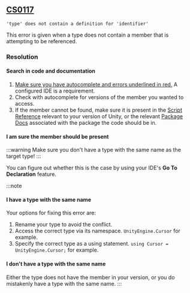 ## [CS0117](https://docs.microsoft.com/en-us/dotnet/csharp/misc/cs0117)

```
'type' does not contain a definition for 'identifier'
```


This error is given when a type does not contain a member that is attempting to be referenced.

### Resolution
#### Search in code and documentation
1. [Make sure you have autocomplete and errors underlined in red.](../IDE%20Configuration.md) A configured IDE is a requirement.
2. Check with autocomplete for versions of the member you wanted to access.
3. If the member cannot be found, make sure it is present in the [Script Reference](https://docs.unity3d.com/ScriptReference/) relevant to your version of Unity, or the relevant [Package Docs](https://docs.unity3d.com/Manual/PackagesList.html) associated with the package the code should be in.

#### I am sure the member should be present
:::warning
Make sure you don't have a type with the same name as the target type!
:::

You can figure out whether this is the case by using your IDE's **Go To Declaration** feature.

:::note
#### I have a type with the same name
Your options for fixing this error are:
1. Rename your type to avoid the conflict.
2. Access the correct type via its namespace. `UnityEngine.Cursor` for example.
3. Specify the correct type as a using statement. `using Cursor = UnityEngine.Cursor;` for example.

#### I don't have a type with the same name
Either the type does not have the member in your version, or you do mistakenly have a type with the same name.
:::
